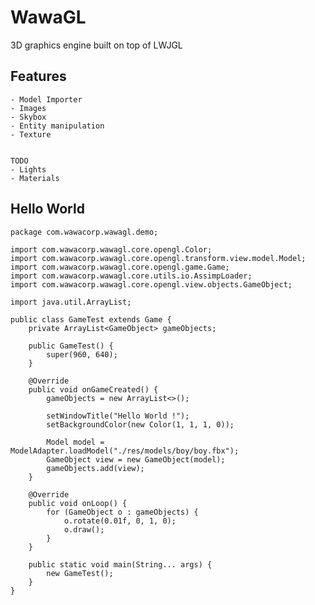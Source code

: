 # WawaGL

3D graphics engine built on top of LWJGL

## Features
    - Model Importer 
    - Images
    - Skybox
    - Entity manipulation 
    - Texture
    
    
    TODO
    - Lights
    - Materials
    
## Hello World

    package com.wawacorp.wawagl.demo;
    
    import com.wawacorp.wawagl.core.opengl.Color;
    import com.wawacorp.wawagl.core.opengl.transform.view.model.Model;
    import com.wawacorp.wawagl.core.opengl.game.Game;
    import com.wawacorp.wawagl.core.utils.io.AssimpLoader;
    import com.wawacorp.wawagl.core.opengl.view.objects.GameObject;
    
    import java.util.ArrayList;
    
    public class GameTest extends Game {
        private ArrayList<GameObject> gameObjects;
    
        public GameTest() {
            super(960, 640);
        }
    
        @Override
        public void onGameCreated() {
            gameObjects = new ArrayList<>();
    
            setWindowTitle("Hello World !");
            setBackgroundColor(new Color(1, 1, 1, 0));
    
            Model model = ModelAdapter.loadModel("./res/models/boy/boy.fbx");
            GameObject view = new GameObject(model);
            gameObjects.add(view);
        }
    
        @Override
        public void onLoop() {
            for (GameObject o : gameObjects) {
                o.rotate(0.01f, 0, 1, 0);
                o.draw();
            }
        }
    
        public static void main(String... args) {
            new GameTest();
        }
    }

